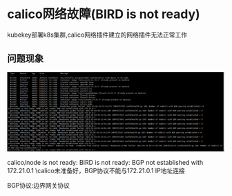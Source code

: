 # calico网络故障(BIRD is not ready)

kubekey部署k8s集群,calico网络插件建立的网络插件无法正常工作

## 问题现象

![calico未准备好](/imgs/k8s/describe-pod1.png)  

calico/node is not ready: BIRD is not ready: BGP not established with 172.21.0.1
\\calico未准备好，BGP协议不能与172.21.0.1 IP地址连接

BGP协议:边界网关协议